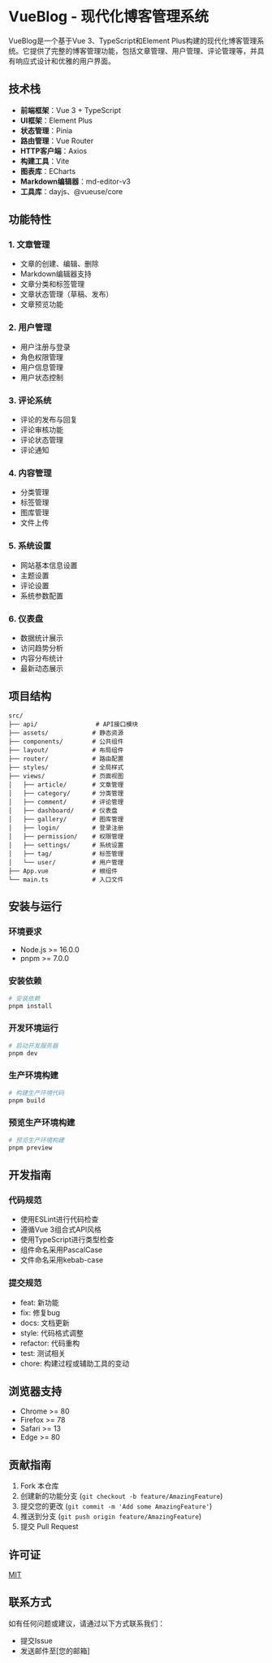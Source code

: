 # VueBlog - 现代化博客管理系统

VueBlog是一个基于Vue 3、TypeScript和Element Plus构建的现代化博客管理系统。它提供了完整的博客管理功能，包括文章管理、用户管理、评论管理等，并具有响应式设计和优雅的用户界面。

## 技术栈

- **前端框架**：Vue 3 + TypeScript
- **UI框架**：Element Plus
- **状态管理**：Pinia
- **路由管理**：Vue Router
- **HTTP客户端**：Axios
- **构建工具**：Vite
- **图表库**：ECharts
- **Markdown编辑器**：md-editor-v3
- **工具库**：dayjs、@vueuse/core

## 功能特性

### 1. 文章管理
- 文章的创建、编辑、删除
- Markdown编辑器支持
- 文章分类和标签管理
- 文章状态管理（草稿、发布）
- 文章预览功能

### 2. 用户管理
- 用户注册与登录
- 角色权限管理
- 用户信息管理
- 用户状态控制

### 3. 评论系统
- 评论的发布与回复
- 评论审核功能
- 评论状态管理
- 评论通知

### 4. 内容管理
- 分类管理
- 标签管理
- 图库管理
- 文件上传

### 5. 系统设置
- 网站基本信息设置
- 主题设置
- 评论设置
- 系统参数配置

### 6. 仪表盘
- 数据统计展示
- 访问趋势分析
- 内容分布统计
- 最新动态展示

## 项目结构

```
src/
├── api/                # API接口模块
├── assets/            # 静态资源
├── components/        # 公共组件
├── layout/            # 布局组件
├── router/            # 路由配置
├── styles/            # 全局样式
├── views/             # 页面视图
│   ├── article/       # 文章管理
│   ├── category/      # 分类管理
│   ├── comment/       # 评论管理
│   ├── dashboard/     # 仪表盘
│   ├── gallery/       # 图库管理
│   ├── login/         # 登录注册
│   ├── permission/    # 权限管理
│   ├── settings/      # 系统设置
│   ├── tag/           # 标签管理
│   └── user/          # 用户管理
├── App.vue            # 根组件
└── main.ts            # 入口文件
```

## 安装与运行

### 环境要求
- Node.js >= 16.0.0
- pnpm >= 7.0.0

### 安装依赖
```bash
# 安装依赖
pnpm install
```

### 开发环境运行
```bash
# 启动开发服务器
pnpm dev
```

### 生产环境构建
```bash
# 构建生产环境代码
pnpm build
```

### 预览生产环境构建
```bash
# 预览生产环境构建
pnpm preview
```

## 开发指南

### 代码规范
- 使用ESLint进行代码检查
- 遵循Vue 3组合式API风格
- 使用TypeScript进行类型检查
- 组件命名采用PascalCase
- 文件命名采用kebab-case

### 提交规范
- feat: 新功能
- fix: 修复bug
- docs: 文档更新
- style: 代码格式调整
- refactor: 代码重构
- test: 测试相关
- chore: 构建过程或辅助工具的变动

## 浏览器支持

- Chrome >= 80
- Firefox >= 78
- Safari >= 13
- Edge >= 80

## 贡献指南

1. Fork 本仓库
2. 创建新的功能分支 (`git checkout -b feature/AmazingFeature`)
3. 提交您的更改 (`git commit -m 'Add some AmazingFeature'`)
4. 推送到分支 (`git push origin feature/AmazingFeature`)
5. 提交 Pull Request

## 许可证

[MIT](https://choosealicense.com/licenses/mit/)

## 联系方式

如有任何问题或建议，请通过以下方式联系我们：
- 提交Issue
- 发送邮件至[您的邮箱]
